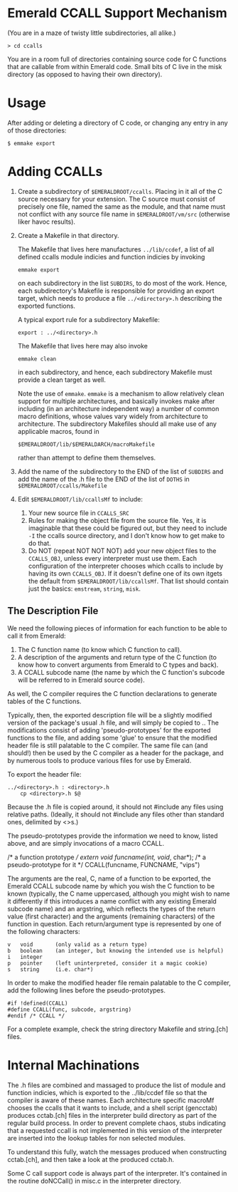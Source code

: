 Emerald CCALL Support Mechanism
===============================

(You are in a maze of twisty little subdirectories, all alike.)

    > cd ccalls

You are in a room full of directories containing source code for C
functions that are callable from within Emerald code. Small bits of C
live in the misk directory (as opposed to having their own directory).

Usage
=====

After adding or deleting a directory of C code, or changing any entry
in any of those directories:

    $ emmake export

Adding CCALLs
=============

1.  Create a subdirectory of `$EMERALDROOT/ccalls`. Placing in it all
    of the C source necessary for your extension.  The C source must
    consist of precisely one file, named the same as the module, and
    that name must not conflict with any source file name in
    `$EMERALDROOT/vm/src` (otherwise liker havoc results).

2.  Create a Makefile in that directory.

    The Makefile that lives here manufactures `../lib/ccdef`, a list
    of all defined ccalls module indicies and function indicies by
    invoking

        emmake export

    on each subdirectory in the list `SUBDIRS`, to do most of the
    work. Hence, each  subdirectory's Makefile is responsible for
    providing an export target, which needs to produce a file
    `../<directory>.h` describing the exported functions.

    A typical export rule for a subdirectory Makefile:

        export : ../<directory>.h

    The Makefile that lives here may also invoke

        emmake clean

    in each subdirectory, and hence, each subdirectory Makefile must
    provide a clean target as well.

    Note the use of `emmake`. `emmake` is a mechanism to allow
    relatively clean support for multiple architectures, and basically
    invokes make after including (in an architecture independent way) a
    number of common macro definitions, whose values vary widely from
    architecture to architecture.  The subdirectory Makefiles should all
    make use of any applicable macros, found in

        $EMERALDROOT/lib/$EMERALDARCH/macroMakefile

    rather than attempt to define them themselves.

3.  Add the name of the subdirectory to the END of the list of
    `SUBDIRS` and add the name of the .h file to the END of the list of
    `DOTHS` in `$EMERALDROOT/ccalls/Makefile`

4.  Edit `$EMERALDROOT/lib/ccallsMf` to include:

    1.  Your new source file in `CCALLS_SRC`
    2.  Rules for making the object file from the source file. Yes, it is
        imaginable that these could be figured out, but they need to include
        `-I` the ccalls source directory, and I don't know how to get make
        to do that.
    3.  Do NOT (repeat NOT NOT NOT) add your new object files to the
        `CCALLS_OBJ`, unless every interpreter must use them. Each
        configuration of the interpreter chooses which ccalls to include
        by having its own `CCALLS_OBJ`. If it doesn't define one of its
        own itgets the default from `$EMERALDROOT/lib/ccallsMf`. That list
        should contain just the basics: `emstream`, `string`, `misk`.

The Description File
-------------------

We need the following pieces of information for each function to be
able to call it from Emerald:

  1. The C function name (to know which C function to call).
  2. A description of the arguments and return type of the C function
     (to know how to convert arguments from Emerald to C types and
     back).
  3. A CCALL subcode name (the name by which the C function's subcode
     will be referred to in Emerald source code).

As well, the C compiler requires the C function declarations to
generate tables of the C functions.

Typically, then, the exported description file will be a slightly
modified version of the package's usual .h file, and will simply be
copied to ..  The modifications consist of adding 'pseudo-prototypes'
for the exported functions to the file, and adding some 'glue' to
ensure that the modified header file is still palatable to the C
compiler.  The same file can (and should!) then be used by the C
compiler as a header for the package, and by numerous tools to produce
various files for use by Emerald.

To export the header file:

    ../<directory>.h : <directory>.h
        cp <directory>.h $@

Because the .h file is copied around, it should not #include any files
using relative paths.  (Ideally, it should not #include any files other
than standard ones, delimited by <>s.)

The pseudo-prototypes provide the information we need to know, listed
above, and are simply invocations of a macro CCALL.

   /* a function prototype */
   extern void funcname(int, void*, char*);
   /* a pseudo-prototype for it */
   CCALL(funcname, FUNCNAME, "vips")

The arguments are the real, C, name of a function to be exported, the
Emerald CCALL subcode name by which you wish the C function to be known
(typically, the C name uppercased, although you might wish to name it
differently if this introduces a name conflict with any existing
Emerald subcode name) and an argstring, which reflects the types of the
return value (first character) and the arguments (remaining characters)
of the function in question.  Each return/argument type is represented
by one of the following characters:

    v   void       (only valid as a return type)
    b   boolean    (an integer, but knowing the intended use is helpful)
    i   integer
    p   pointer    (left uninterpreted, consider it a magic cookie)
    s   string     (i.e. char*)

In order to make the modified header file remain palatable to the C
compiler, add the following lines before the pseudo-prototypes.

    #if !defined(CCALL)
    #define CCALL(func, subcode, argstring)
    #endif /* CCALL */

For a complete example, check the string directory Makefile and string.[ch]
files.


Internal Machinations
====================

The .h files are combined and massaged to produce the list of module and
function indicies, which is exported to the ../lib/ccdef file so that the
compiler is aware of these names.  Each architecture specific macroMf
chooses the ccalls that it wants to include, and a shell script (gencctab)
produces cctab.[ch] files in the interpreter build directory as part of the
regular build process.  In order to prevent complete chaos, stubs indicating
that a requested ccall is not implemented in this version of the interpreter
are inserted into the lookup tables for non selected modules.

To understand this fully, watch the messages produced when constructing
cctab.[ch], and then take a look at the produced cctab.h.

Some C call support code is always part of the interpreter.  It's
contained in the routine doNCCall() in misc.c in the interpreter directory.
